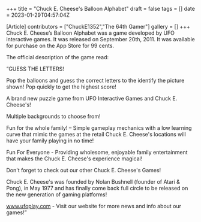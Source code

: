 +++
title = "Chuck E. Cheese's Balloon Alphabet"
draft = false
tags = []
date = 2023-01-29T04:57:04Z

[Article]
contributors = ["ChuckE1352","The 64th Gamer"]
gallery = []
+++
Chuck E. Cheese’s Balloon Alphabet was a game developed by UFO interactive games. It was released on September 20th, 2011. It was available for purchase on the App Store for 99 cents.

The official description of the game read:

“GUESS THE LETTERS! 

Pop the balloons and guess the correct letters to the identify the picture shown! Pop quickly to get the highest score! 

A brand new puzzle game from UFO Interactive Games and Chuck E. Cheese's! 

Multiple backgrounds to choose from! 

Fun for the whole family! – Simple gameplay mechanics with a low learning curve that mimic the games at the retail Chuck E. Cheese's locations will have your family playing in no time! 

Fun For Everyone - Providing wholesome, enjoyable family entertainment that makes the Chuck E. Cheese's experience magical! 

Don't forget to check out our other Chuck E. Cheese's Games! 

Chuck E. Cheese's was founded by Nolan Bushnell (founder of Atari & Pong), in May 1977 and has finally come back full circle to be released on the new generation of gaming platforms!

www.ufoplay.com - Visit our website for more news and info about our games!”
